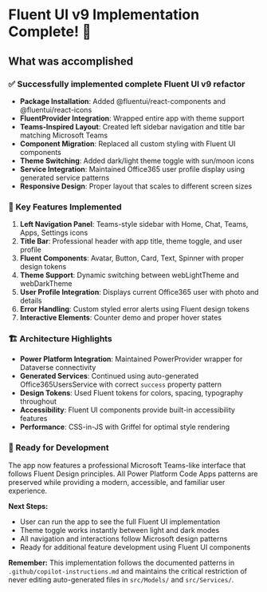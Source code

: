 # Fluent UI v9 Implementation Complete! 🎉

## What was accomplished

### ✅ Successfully implemented complete Fluent UI v9 refactor

- **Package Installation**: Added @fluentui/react-components and @fluentui/react-icons
- **FluentProvider Integration**: Wrapped entire app with theme support
- **Teams-Inspired Layout**: Created left sidebar navigation and title bar matching Microsoft Teams
- **Component Migration**: Replaced all custom styling with Fluent UI components
- **Theme Switching**: Added dark/light theme toggle with sun/moon icons
- **Service Integration**: Maintained Office365 user profile display using generated service patterns
- **Responsive Design**: Proper layout that scales to different screen sizes

### 🎨 Key Features Implemented

1. **Left Navigation Panel**: Teams-style sidebar with Home, Chat, Teams, Apps, Settings icons
2. **Title Bar**: Professional header with app title, theme toggle, and user profile
3. **Fluent Components**: Avatar, Button, Card, Text, Spinner with proper design tokens
4. **Theme Support**: Dynamic switching between webLightTheme and webDarkTheme
5. **User Profile Integration**: Displays current Office365 user with photo and details
6. **Error Handling**: Custom styled error alerts using Fluent design tokens
7. **Interactive Elements**: Counter demo and proper hover states

### 🏗️ Architecture Highlights

- **Power Platform Integration**: Maintained PowerProvider wrapper for Dataverse connectivity
- **Generated Services**: Continued using auto-generated Office365UsersService with correct `success` property pattern
- **Design Tokens**: Used Fluent tokens for colors, spacing, typography throughout
- **Accessibility**: Fluent UI components provide built-in accessibility features
- **Performance**: CSS-in-JS with Griffel for optimal style rendering

### 🚀 Ready for Development

The app now features a professional Microsoft Teams-like interface that follows Fluent Design principles. All Power Platform Code Apps patterns are preserved while providing a modern, accessible, and familiar user experience.

**Next Steps:**

- User can run the app to see the full Fluent UI implementation
- Theme toggle works instantly between light and dark modes
- All navigation and interactions follow Microsoft design patterns
- Ready for additional feature development using Fluent UI components

**Remember:** This implementation follows the documented patterns in `.github/copilot-instructions.md` and maintains the critical restriction of never editing auto-generated files in `src/Models/` and `src/Services/`.
